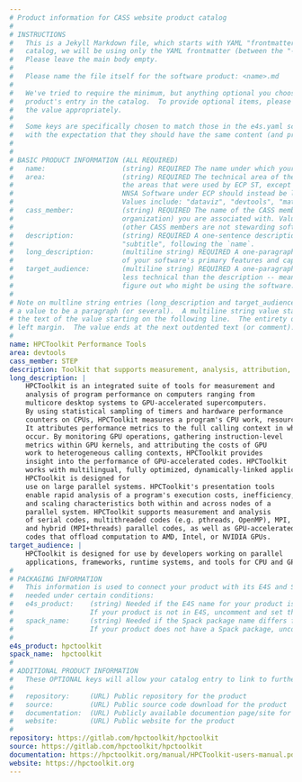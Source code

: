 ```yaml
---
# Product information for CASS website product catalog
#
# INSTRUCTIONS
#   This is a Jekyll Markdown file, which starts with YAML "frontmatter." For the product 
#   catalog, we will be using only the YAML frontmatter (between the "---" seperators).  
#   Please leave the main body empty.  
#
#   Please name the file itself for the software product: <name>.md
#
#   We've tried to require the minimum, but anything optional you choose to add will enrich your
#   product's entry in the catalog.  To provide optional items, please uncomment the keys and complete
#   the value appropriately.
#
#   Some keys are specifically chosen to match those in the e4s.yaml schema (ignoring case) 
#   with the expectation that they should have the same content (and probably will eventually be merged).
#
#
# BASIC PRODUCT INFORMATION (ALL REQUIRED)
#   name:                   (string) REQUIRED The name under which your product should appear in the catalog
#   area:                   (string) REQUIRED The technical area of the product.  For now, we are using
#                           the areas that were used by ECP ST, except that anything that was categorized as
#                           NNSA Software under ECP should instead be listed under the appropriate "real" area:
#                           Values include: "dataviz", "devtools", "mathlibs", "pmr", "sweco".  
#   cass_member:            (string) REQUIRED The name of the CASS member organization (aka software stewardship
#                           organization) you are associated with. Values include: "fastmath", "PESO", "RAPIDS", "S4PST", "STEP".
#                           (other CASS members are not stewarding software products, as far as we know: colabs, corsa, swas)
#   description:            (string) REQUIRED A one-sentence description of your software.  To be used as a
#                           "subtitle", following the `name`.
#   long_description:       (multiline string) REQUIRED A one-paragraph description of your software. A brief, moderately technical description 
#                           of your software's primary features and capabilities.
#   target_audience:        (multiline string) REQUIRED A one-paragraph description of who should be interested in your software.  This should be
#                           less technical than the description -- meant to guide someone who's inexpert or just trying to 
#                           figure out who might be using the software.
#
# Note on multline string entries (long_description and target_audience): YAML supports a multiline string entry that allows 
# a value to be a paragraph (or several).  A multiline string value starts with a pipe ("|") following the colon of the key, with
# the text of the value starting on the following line.  The entirety of the value should be indented by 2-4 spaces from the
# left margin.  The value ends at the next outdented text (or comment).
#
name: HPCToolkit Performance Tools
area: devtools
cass_member: STEP
description: Toolkit that supports measurement, analysis, attribution, and inspection of application performance on CPU and GPU-accelerated architectures.
long_description: |
    HPCToolkit is an integrated suite of tools for measurement and
    analysis of program performance on computers ranging from
    multicore desktop systems to GPU-accelerated supercomputers.
    By using statistical sampling of timers and hardware performance
    counters on CPUs, HPCToolkit measures a program's CPU work, resource consumption, and inefficiency.
    It attributes performance metrics to the full calling context in which they
    occur. By monitoring GPU operations, gathering instruction-level
    metrics within GPU kernels, and attributing the costs of GPU
    work to heterogeneous calling contexts, HPCToolkit provides
    insight into the performance of GPU-accelerated codes. HPCToolkit
    works with multilingual, fully optimized, dynamically-linked applications. 
    HPCToolkit is designed for
    use on large parallel systems. HPCToolkit's presentation tools
    enable rapid analysis of a program's execution costs, inefficiency,
    and scaling characteristics both within and across nodes of a
    parallel system. HPCToolkit supports measurement and analysis
    of serial codes, multithreaded codes (e.g. pthreads, OpenMP), MPI,
    and hybrid (MPI+threads) parallel codes, as well as GPU-accelerated
    codes that offload computation to AMD, Intel, or NVIDIA GPUs.
target_audience: |
    HPCToolkit is designed for use by developers working on parallel
    applications, frameworks, runtime systems, and tools for CPU and GPU-accelerated systems. 
#
# PACKAGING INFORMATION
#   This information is used to connect your product with its E4S and Spack packages, if available.  It is only
#   needed under certain conditions:
#   e4s_product:    (string) Needed if the E4S name for your product is different than your preferred `name` of the product.
#                   If your product is not in E4S, uncomment and set the value to `nil`
#   spack_name:     (string) Needed if the Spack package name differs from the `e4s_product` name.
#                   If your product does not have a Spack package, uncomment and set the value to `nil`
#
e4s_product: hpctoolkit
spack_name:  hpctoolkit
#
# ADDITIONAL PRODUCT INFORMATION
#   These OPTIONAL keys will allow your catalog entry to link to further information that visitors may find useful
#
#   repository:     (URL) Public repository for the product
#   source:         (URL) Public source code download for the product
#   documentation:  (URL) Publicly available documention page/site for the product
#   website:        (URL) Public website for the product
#
repository: https://gitlab.com/hpctoolkit/hpctoolkit
source: https://gitlab.com/hpctoolkit/hpctoolkit
documentation: https://hpctoolkit.org/manual/HPCToolkit-users-manual.pdf
website: https://hpctoolkit.org
---
```


